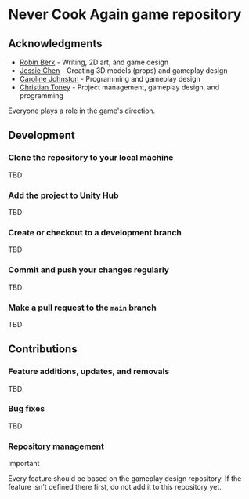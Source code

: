 # Never Cook Again game repository
## Acknowledgments
* [Robin Berk](https://github.com/SkullySurvivor) - Writing, 2D art, and game design
* [Jessie Chen](https://github.com/JessieQ-Q) - Creating 3D models (props) and gameplay design
* [Caroline Johnston](https://github.com/car0rj) - Programming and gameplay design
* [Christian Toney](https://github.com/Christian-Toney) - Project management, gameplay design, and programming

Everyone plays a role in the game's direction.

## Development
### Clone the repository to your local machine
TBD

### Add the project to Unity Hub
TBD

### Create or checkout to a development branch
TBD

### Commit and push your changes regularly
TBD

### Make a pull request to the `main` branch
TBD

## Contributions
### Feature additions, updates, and removals
TBD

### Bug fixes
TBD

### Repository management
> [!IMPORTANT]
> Every feature should be based on the gameplay design repository. If the feature isn't defined there first, do not add it to this repository yet.
